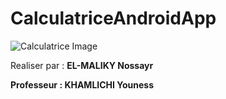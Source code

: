 # CalculatriceAndroidApp

  ![Calculatrice Image](https://raw.githubusercontent.com/Nossayr/MyCalculator/master/calculatrice.png)

<p>Realiser par : <strong>EL-MALIKY Nossayr<strong></p>
<p>Professeur : <strong>KHAMLICHI Youness <strong></p>

